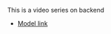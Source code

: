 <!-- backend with java Script -->

This is a video series on backend

- [Model link](https://app.eraser.io/workspace/0jTtNkBRXs7jVkqgernO?origin=share)
